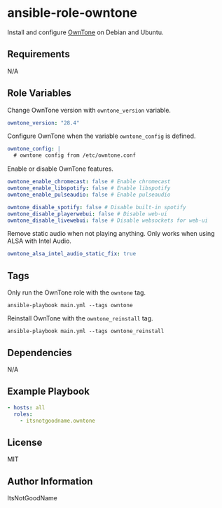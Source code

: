 # ansible-role-owntone

Install and configure [OwnTone](https://github.com/owntone/owntone-server) on Debian and Ubuntu.

## Requirements

N/A

## Role Variables

Change OwnTone version with `owntone_version` variable.

```yaml
owntone_version: "28.4"
```

Configure OwnTone when the variable `owntone_config` is defined.

```yaml
owntone_config: |
  # owntone config from /etc/owntone.conf
```

Enable or disable OwnTone features.

```yaml
owntone_enable_chromecast: false # Enable chromecast
owntone_enable_libspotify: false # Enable libspotify
owntone_enable_pulseaudio: false # Enable pulseaudio

owntone_disable_spotify: false # Disable built-in spotify
owntone_disable_playerwebui: false # Disable web-ui
owntone_disable_livewebui: false # Disable websockets for web-ui
```

Remove static audio when not playing anything. Only works when using ALSA with Intel Audio.

```yaml
owntone_alsa_intel_audio_static_fix: true
```

## Tags

Only run the OwnTone role with the `owntone` tag.

```
ansible-playbook main.yml --tags owntone
```

Reinstall OwnTone with the `owntone_reinstall` tag.

```
ansible-playbook main.yml --tags owntone_reinstall
```

## Dependencies

N/A

## Example Playbook

```yaml
- hosts: all
  roles:
    - itsnotgoodname.owntone
```

## License

MIT

## Author Information

ItsNotGoodName
